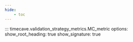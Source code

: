```yaml
---
hide:
    - toc
---
```


::: timecave.validation_strategy_metrics.MC_metric
    options:
        show_root_heading: true
        show_signature: true